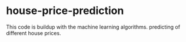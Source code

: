 # house-price-prediction
This code is buildup with the machine learning algorithms.
predicting of different house prices.

